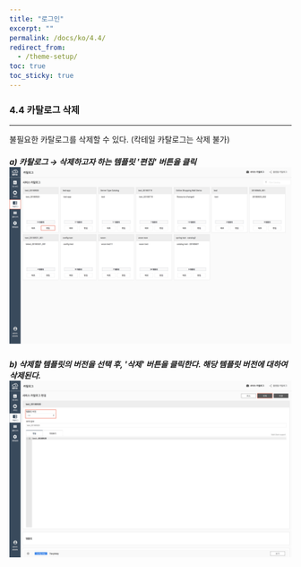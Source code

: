 ```yaml
---
title: "로그인"
excerpt: ""
permalink: /docs/ko/4.4/
redirect_from:
  - /theme-setup/
toc: true
toc_sticky: true
---
```


### 4.4 카탈로그 삭제

---

불필요한 카탈로그를 삭제할 수 있다. \(칵테일 카탈로그는 삭제 불가\)

##### a\) 카탈로그 → 삭제하고자 하는 템플릿 '편집' 버튼을 클릭![](/assets/KR/3.0.0/4.4_1.png)

##### b\) 삭제할 템플릿의 버전을 선택 후, '삭제' 버튼을 클릭한다. 해당 템플릿 버전에 대하여 삭제된다.![](/assets/KR/3.0.0/4.4_2.png)
